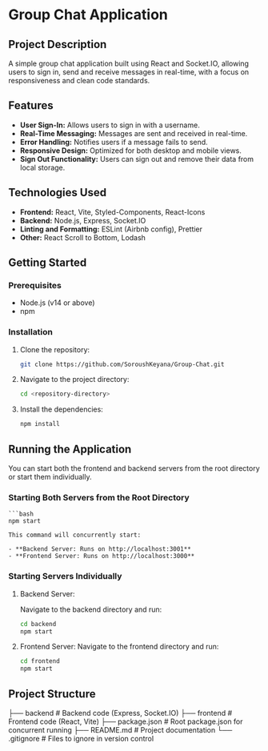 # Group Chat Application

## Project Description

A simple group chat application built using React and Socket.IO, allowing users to sign in, send and receive messages in real-time, with a focus on responsiveness and clean code standards.

## Features

- **User Sign-In:** Allows users to sign in with a username.
- **Real-Time Messaging:** Messages are sent and received in real-time.
- **Error Handling:** Notifies users if a message fails to send.
- **Responsive Design:** Optimized for both desktop and mobile views.
- **Sign Out Functionality:** Users can sign out and remove their data from local storage.

## Technologies Used

- **Frontend:** React, Vite, Styled-Components, React-Icons
- **Backend:** Node.js, Express, Socket.IO
- **Linting and Formatting:** ESLint (Airbnb config), Prettier
- **Other:** React Scroll to Bottom, Lodash

## Getting Started

### Prerequisites

- Node.js (v14 or above)
- npm

### Installation

1. Clone the repository:

   ```bash
   git clone https://github.com/SoroushKeyana/Group-Chat.git

2. Navigate to the project directory:

    ```bash
    cd <repository-directory>

3. Install the dependencies:

    ```bash
    npm install

## Running the Application
You can start both the frontend and backend servers from the root directory or start them individually.

### Starting Both Servers from the Root Directory

    ```bash
    npm start

    This command will concurrently start:

    - **Backend Server: Runs on http://localhost:3001**
    - **Frontend Server: Runs on http://localhost:3000**

### Starting Servers Individually

1. Backend Server:

    Navigate to the backend directory and run:

    ```bash
    cd backend
    npm start

2. Frontend Server: 
    Navigate to the frontend directory and run:

    ```bash
    cd frontend
    npm start

## Project Structure

├── backend          # Backend code (Express, Socket.IO)
├── frontend         # Frontend code (React, Vite)
├── package.json     # Root package.json for concurrent running
├── README.md        # Project documentation
└── .gitignore       # Files to ignore in version control



